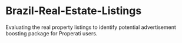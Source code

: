 # Brazil-Real-Estate-Listings
Evaluating the real property listings to identify  potential advertisement boosting package for  Properati users.
